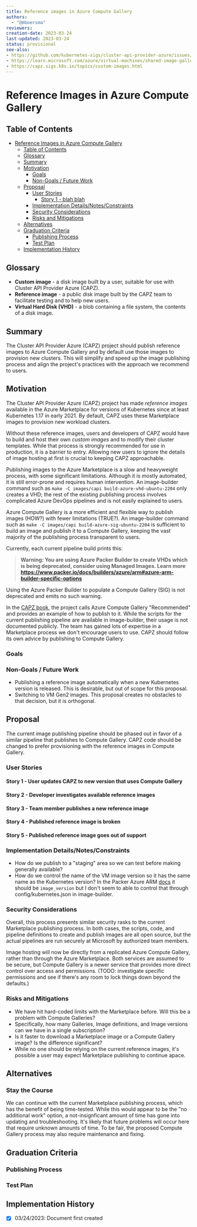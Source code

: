 ```yaml
---
title: Reference images in Azure Compute Gallery
authors:
  - "@mboersma"
reviewers:
creation-date: 2023-03-24
last-updated: 2023-03-24
status: provisional
see-also:
- https://github.com/kubernetes-sigs/cluster-api-provider-azure/issues/2294
- https://learn.microsoft.com/azure/virtual-machines/shared-image-galleries
- https://capz.sigs.k8s.io/topics/custom-images.html
---
```


# Reference Images in Azure Compute Gallery

## Table of Contents

- [Reference Images in Azure Compute Gallery](#reference-images-in-azure-compute-gallery)
  - [Table of Contents](#table-of-contents)
  - [Glossary](#glossary)
  - [Summary](#summary)
  - [Motivation](#motivation)
    - [Goals](#goals)
    - [Non-Goals / Future Work](#non-goals--future-work)
  - [Proposal](#proposal)
    - [User Stories](#user-stories)
      - [Story 1 - blah blah](#story-1---blah-blah)
    - [Implementation Details/Notes/Constraints](#implementation-detailsnotesconstraints)
    - [Security Considerations](#security-considerations)
    - [Risks and Mitigations](#risks-and-mitigations)
  - [Alternatives](#alternatives)
  - [Graduation Criteria](#graduation-criteria)
    - [Publishing Process](#publishing-process)
    - [Test Plan](#test-plan)
  - [Implementation History](#implementation-history)

## Glossary

- **Custom image** - a disk image built by a user, suitable for use with Cluster API Provider Azure (CAPZ).
- **Reference image** - a public disk image built by the CAPZ team to facilitate testing and to help new users.
- **Virtual Hard Disk (VHD)** - a blob containing a file system, the contents of a disk image.

## Summary

The Cluster API Provider Azure (CAPZ) project should publish reference images to Azure Compute Gallery and by default use those images to provision new clusters. This will simplify and speed up the image publishing process and align the project's practices with the approach we recommend to users.

## Motivation

The Cluster API Provider Azure (CAPZ) project has made *reference images* available in the Azure Marketplace for versions of Kubernetes since at least Kubernetes 1.17 in early 2021. By default, CAPZ uses these Marketplace images to provision new workload clusters.

Without these reference images, users and developers of CAPZ would have to build and host their own *custom images* and to modify their cluster templates. While that process is strongly recommended for use in production, it is a barrier to entry. Allowing new users to ignore the details of image hosting at first is crucial to keeping CAPZ approachable.

Publishing images to the Azure Marketplace is a slow and heavyweight process, with some significant limitations. Although it is mostly automated, it is still error-prone and requires human intervention. An image-builder command such as `make -C images/capi build-azure-vhd-ubuntu-2204` only creates a VHD; the rest of the existing publishing process involves complicated Azure DevOps pipelines and is not easily explained to users.

Azure Compute Gallery is a more efficient and flexible way to publish images (HOW?) with fewer limitations (TRUE?). An image-builder command such as `make -C images/capi build-azure-sig-ubuntu-2204` is sufficient to build an image and publish it to a Compute Gallery, keeping the vast majority of the publishing process transparent to users.

Currently, each current pipeline build prints this:

> **Warning: You are using Azure Packer Builder to create VHDs which is being deprecated, consider using Managed Images. Learn more https://www.packer.io/docs/builders/azure/arm#azure-arm-builder-specific-options**

Using the Azure Packer Builder to populate a Compute Gallery (SIG) is not deprecated and emits no such warning.

In the [CAPZ book](https://capz.sigs.k8s.io/topics/custom-images.html), the project calls Azure Compute Gallery "Recommended" and provides an example of how to publish to it. While the scripts for the current publishing pipeline are available in image-builder, their usage is not documented publicly. The team has gained lots of expertise in a Marketplace process we don't encourage users to use. CAPZ should follow its own advice by publishing to Compute Gallery.

### Goals

### Non-Goals / Future Work

- Publishing a reference image automatically when a new Kubernetes version is released. This is desirable, but out of scope for this proposal.
- Switching to VM Gen2 images. This proposal creates no obstacles to that decision, but it is orthogonal.

## Proposal

The current image publishing pipeline should be phased out in favor of a similar pipeline that publishes to Compute Gallery. CAPZ code should be changed to prefer provisioning with the reference images in Compute Gallery.

### User Stories

#### Story 1 - User updates CAPZ to new version that uses Compute Gallery

#### Story 2 - Developer investigates available reference images

#### Story 3 - Team member publishes a new reference image

#### Story 4 - Published reference image is broken

#### Story 5 - Published reference image goes out of support

### Implementation Details/Notes/Constraints

- How do we publish to a "staging" area so we can test before making generally available?
- How do we control the name of the VM image version so it has the same name as the Kubernetes version? In the Packer Azure ARM [docs](https://developer.hashicorp.com/packer/plugins/builders/azure/arm#image_version-1) it should be `image_version` but I don't seem to able to control that through config/kubernetes.json in image-builder.

### Security Considerations

Overall, this process presents similar security rasks to the current Marketplace publishing process. In both cases, the scripts, code, and pipeline definitions to create and publish images are all open source, but the actual pipelines are run securely at Microsoft by authorized team members.

Image hosting will now be directly from a replicated Azure Compute Gallery, rather than through the Azure Marketplace. Both services are assumed to be secure, but Compute Gallery is a newer service that provides more direct control over access and permissions. (TODO: investigate specific permissions and see if there's any room to lock things down beyond the defaults.)

### Risks and Mitigations

- We have hit hard-coded limits with the Marketplace before. Will this be a problem with Compute Galleries?
- Specifically, how many Galleries, Image definitions, and Image versions can we have in a single subscription?
- Is it faster to download a Marketplace image or a Compute Gallery image? Is the difference significant?
- While no one should be relying on the current reference images, it's possible a user may expect Marketplace publishing to continue apace.

## Alternatives

### Stay the Course

We can continue with the current Marketplace publishing process, which has the benefit of being time-tested. While this would appear to be the "no additional work" option, a not-insignficant amount of time has gone into updating and troubleshooting. It's likely that future problems will occur here that require unknown amounts of time. To be fair, the proposed Compute Gallery process may also require maintenance and fixing.

## Graduation Criteria

### Publishing Process

### Test Plan

## Implementation History

- [x] 03/24/2023: Document first created
